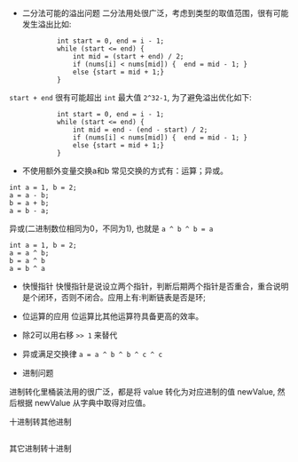 
* 二分法可能的溢出问题
二分法用处很广泛，考虑到类型的取值范围，很有可能发生溢出比如:  

```
            int start = 0, end = i - 1;
            while (start <= end) {
                int mid = (start + end) / 2;
                if (nums[i] < nums[mid]) {  end = mid - 1; }
                else {start = mid + 1;}
            }
```

`start + end` 很有可能超出 `int` 最大值 `2^32-1`, 为了避免溢出优化如下:

```
            int start = 0, end = i - 1;
            while (start <= end) {
                int mid = end - (end - start) / 2;
                if (nums[i] < nums[mid]) {  end = mid - 1; }
                else {start = mid + 1;}
            }
```

* 不使用额外变量交换a和b
常见交换的方式有：运算；异或。

```
int a = 1, b = 2;
a = a - b;
b = a + b;
a = b - a;
```

异或(二进制数位相同为0，不同为1), 也就是 `a ^ b ^ b = a`

```
int a = 1, b = 2;
a = a ^ b;
b = a ^ b
a = b ^ a
```

* 快慢指针
快慢指针是说设立两个指针，判断后期两个指针是否重合，重合说明是个闭环，否则不闭合。应用上有:判断链表是否是环;

* 位运算的应用
位运算比其他运算符具备更高的效率。

* 除2可以用右移 `>> 1` 来替代
* 异或满足交换律 `a = a ^ b ^ b ^ c ^ c`

* 进制问题

进制转化里桶装法用的很广泛，都是将 value 转化为对应进制的值 newValue, 然后根据 newValue 从字典中取得对应值。

十进制转其他进制

```
```


其它进制转十进制

```
```